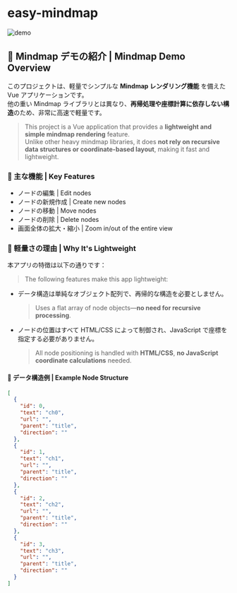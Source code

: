 # easy-mindmap
![demo](./demo.gif)

## 🧠 Mindmap デモの紹介 | Mindmap Demo Overview

このプロジェクトは、軽量でシンプルな **Mindmap レンダリング機能** を備えた Vue アプリケーションです。  
他の重い Mindmap ライブラリとは異なり、**再帰処理や座標計算に依存しない構造**のため、非常に高速で軽量です。

> This project is a Vue application that provides a **lightweight and simple mindmap rendering** feature.  
> Unlike other heavy mindmap libraries, it does **not rely on recursive data structures or coordinate-based layout**, making it fast and lightweight.

### 🔧 主な機能 | Key Features

- ノードの編集 | Edit nodes  
- ノードの新規作成 | Create new nodes  
- ノードの移動 | Move nodes  
- ノードの削除 | Delete nodes  
- 画面全体の拡大・縮小 | Zoom in/out of the entire view  

### 🌿 軽量さの理由 | Why It's Lightweight

本アプリの特徴は以下の通りです：

> The following features make this app lightweight:

- データ構造は単純なオブジェクト配列で、再帰的な構造を必要としません。  
  > Uses a flat array of node objects—**no need for recursive processing**.
- ノードの位置はすべて HTML/CSS によって制御され、JavaScript で座標を指定する必要がありません。  
  > All node positioning is handled with **HTML/CSS**, **no JavaScript coordinate calculations** needed.

#### 💾 データ構造例 | Example Node Structure

```json
[
  {
    "id": 0,
    "text": "ch0",
    "url": "",
    "parent": "title",
    "direction": ""
  },
  {
    "id": 1,
    "text": "ch1",
    "url": "",
    "parent": "title",
    "direction": ""
  },
  {
    "id": 2,
    "text": "ch2",
    "url": "",
    "parent": "title",
    "direction": ""
  },
  {
    "id": 3,
    "text": "ch3",
    "url": "",
    "parent": "title",
    "direction": ""
  }
]
